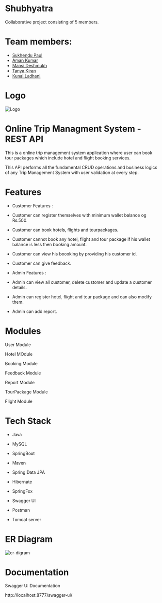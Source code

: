 
# Shubhyatra

Collaborative project consisting of 5 members.

# Team members:
- <a href="https://github.com/sukhendu32">Sukhendu Paul</a>
- <a href="https://github.com/aman1080phd"> Aman Kumar</a>
- <a href="https://github.com/Mansi-Deshmukh">Mansi Deshmukh</a>
- <a href="https://github.com/tanuk11">Tanya Kiran</a>
- <a href="https://github.com/Kunal-Ladhani">Kunal Ladhani</a>

# Logo
![Logo](https://user-images.githubusercontent.com/102024693/201505651-b0c7bfbd-fd9c-4272-9446-5052ab833114.jpg)

# Online Trip Managment System - REST API

This is a online trip management system application where user can book tour packages which include hotel and flight booking services.

This API performs all the fundamental CRUD operations and business logics of any Trip Management System with user validation at every step.

# Features

* Customer Features :

- Customer can register themselves with minimum wallet balance og Rs.500.

- Customer can book hotels, flights and tourpackages.

- Customer cannot book any hotel, flight and tour package if his wallet balance is less then booking amount.

- Customer can view his boooking by providing his customer id.

- Customer can give feedback.

* Admin Features :

- Admin can view all customer, delete customer and update a customer details.

- Admin can register hotel, flight and tour package and can also modify them.

- Admin can add report.

# Modules

User Module

Hotel MOdule

Booking Module

Feedback Module

Report Module

TourPackage Module

Flight Module

# Tech Stack

* Java 

* MySQL 

* SpringBoot 

* Maven 

* Spring Data JPA 

* Hibernate 

* SpringFox 

* Swagger UI 

* Postman 

* Tomcat server

# ER Diagram 
![er-digram](https://user-images.githubusercontent.com/102024693/201505821-19a7fd47-90bc-4e75-a538-bc761f70ad34.jpg)

# Documentation

Swagger UI Documentation

http://localhost:8777/swagger-ui/
